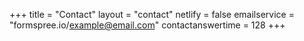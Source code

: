 +++
title = "Contact"
layout = "contact"
netlify = false
emailservice = "formspree.io/example@email.com"
contactanswertime = 128
+++